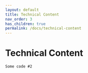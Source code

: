 ```yaml
---
layout: default
title: Technical Content
nav_order: 3
has_children: true
permalink: /docs/technical-content
---
```


# Technical Content

```
Some code #2
```
